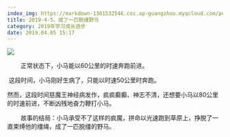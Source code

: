 ```yaml
---
index_img: https://markdown-1301532546.cos.ap-guangzhou.myqcloud.com/peipei_blog/20210921144233.jpeg
title: 2019-4-5，成了一匹脱缰野马
category: 2019年学习成长进步
date: 2019.04.05 15:17
---
```


![](https://markdown-1301532546.cos.ap-guangzhou.myqcloud.com/peipei_blog/20210921144233.jpeg)  



  

        正常状态下，小马能以60公里的时速奔跑前进。

​        这段时间，小马刚好生病了，只能以时速50公里时奔跑。

​        然而，这段时间慈魔王神经病发作，疯疯癫癫、神志不清，还想要小马以80公里的时速前进，不断凶残地奋力鞭打小马。  

        故事的结局：小马承受不了这样的疯魔，拼命以光速跑到草原上，挣脱了一直束缚他的缰绳，成了一匹脱缰的野马。